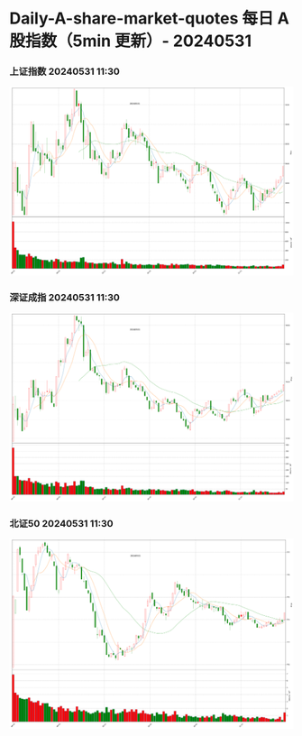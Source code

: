 
# Daily-A-share-market-quotes 每日 A 股指数（5min 更新）- 20240531

### 上证指数 20240531 11:30
![](./fig/2024/5/20240531-sh000001.png)

### 深证成指 20240531 11:30
![](./fig/2024/5/20240531-sz399001.png)

### 北证50 20240531 11:30
![](./fig/2024/5/20240531-bj899050.png)
